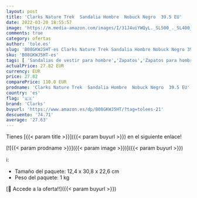 ```yaml
---
layout: post
title: 'Clarks Nature Trek  Sandalia Hombre  Nobuck Negro  39.5 EU'
date: 2022-03-20 18:55:57
image: 'https://m.media-amazon.com/images/I/31J4uiYWQyL._SL500_._SL400_.jpg'
comments: true
category: ofertas
author: 'tole.es'
slug: 'B08GKWJ5HT-es Clarks Nature Trek Sandalia Hombre Nobuck Negro 39.5 EU'
sku: 'B08GKWJ5HT-es'
tags: [ 'Sandalias de vestir para hombre','Zapatos','Zapatos para hombre','Zapatos y complementos','clarks','sandalia', ]
actualPrice: 27.82 EUR
currency: EUR
price: 27.82
comparePrice: 110.0 EUR
prodname: 'Clarks Nature Trek  Sandalia Hombre  Nobuck Negro  39.5 EU'
country: 'es'
flag: '🇪🇸'
brand: 'Clarks'
buyurl: 'https://www.amazon.es/dp/B08GKWJ5HT/?tag=tolees-21'
descuento: '74.71'
average: '27.63'
---
```


Tienes [{{< param title >}}]({{< param buyurl >}}) en el siguiente enlace!

[![{{< param prodname >}}]({{< param image >}})]({{< param buyurl >}})

ℹ️:

- Tamaño del paquete: 12,4 x 30,8 x 22,6 cm
- Peso del paquete: 1 kg

[🛒 Accede a la oferta!!]({{< param buyurl >}})
